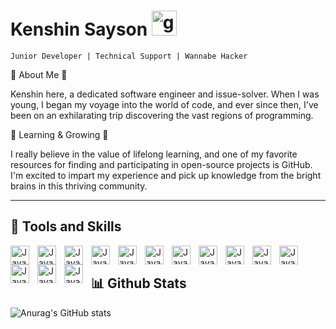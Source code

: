 # Kenshin Sayson [<img src='https://cdn.jsdelivr.net/npm/simple-icons@3.0.1/icons/github.svg' alt='github' height='40'>](https://github.com/Thrifties)  

`Junior Developer | Technical Support | Wannabe Hacker`

🌟 About Me 🌟

Kenshin here, a dedicated software engineer and issue-solver. When I was young, I began my voyage into the world of code, and ever since then, I've been on an exhilarating trip discovering the vast regions of programming.

🌱 Learning & Growing 🌱

I really believe in the value of lifelong learning, and one of my favorite resources for finding and participating in open-source projects is GitHub. I'm excited to impart my experience and pick up knowledge from the bright brains in this thriving community.

---

## 🧰 Tools and Skills

<img align="left" alt="Java" width="30" style="padding-right:10px;" src="https://cdn.jsdelivr.net/gh/devicons/devicon/icons/html5/html5-plain.svg" />
<img align="left" alt="Java" width="30" style="padding-right:10px;" src="https://cdn.jsdelivr.net/gh/devicons/devicon/icons/css3/css3-plain.svg" />
<img align="left" alt="Java" width="30" style="padding-right:10px;" src="https://cdn.jsdelivr.net/gh/devicons/devicon/icons/javascript/javascript-plain.svg" />
<img align="left" alt="Java" width="30" style="padding-right:10px;" src="https://cdn.jsdelivr.net/gh/devicons/devicon/icons/androidstudio/androidstudio-plain.svg" />
<img align="left" alt="Java" width="30" style="padding-right:10px;" src="https://cdn.jsdelivr.net/gh/devicons/devicon/icons/csharp/csharp-plain.svg" />
<img align="left" alt="Java" width="30" style="padding-right:10px;" src="https://cdn.jsdelivr.net/gh/devicons/devicon/icons/cplusplus/cplusplus-plain.svg" />
<img align="left" alt="Java" width="30" style="padding-right:10px;" src="https://cdn.jsdelivr.net/gh/devicons/devicon/icons/jquery/jquery-plain.svg" />
<img align="left" alt="Java" width="30" style="padding-right:10px;" src="https://cdn.jsdelivr.net/gh/devicons/devicon/icons/php/php-plain.svg" />
<img align="left" alt="Java" width="30" style="padding-right:10px;" src="https://cdn.jsdelivr.net/gh/devicons/devicon/icons/react/react-original.svg" />
<img align="left" alt="Java" width="30" style="padding-right:10px;" src="https://cdn.jsdelivr.net/gh/devicons/devicon/icons/bootstrap/bootstrap-original.svg" />
<img align="left" alt="Java" width="30" style="padding-right:10px;" src="https://cdn.jsdelivr.net/gh/devicons/devicon/icons/vscode/vscode-original.svg" />
<img align="left" alt="Java" width="30" style="padding-right:10px;" src="https://cdn.jsdelivr.net/gh/devicons/devicon/icons/unity/unity-original.svg" />
<img align="left" alt="Java" width="30" style="padding-right:10px;" src="https://cdn.jsdelivr.net/gh/devicons/devicon/icons/aftereffects/aftereffects-plain.svg" />
<img align="left" alt="Java" width="30" style="padding-right:10px;" src="https://cdn.jsdelivr.net/gh/devicons/devicon/icons/photoshop/photoshop-line.svg" />
<br/>

## 📊 Github Stats
          
![Anurag's GitHub stats](https://github-readme-stats.vercel.app/api?username=Thrifties&theme=github_dark_dimmed&show_icons=true)
